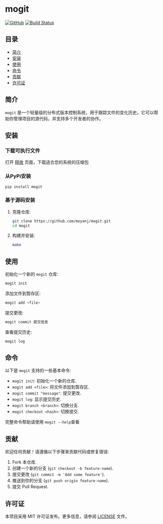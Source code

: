 # mogit

[![GitHub](https://img.shields.io/github/license/mashape/apistatus.svg)](LICENSE)
[![Build Status](https://travis-ci.org/johndoe/mogit.svg?branch=master)](https://travis-ci.org/johndoe/mogit)

## 目录

- [简介](#简介)
- [安装](#安装)
- [使用](#使用)
- [命令](#命令)
- [贡献](#贡献)
- [许可证](#许可证)

## 简介

`mogit` 是一个轻量级的分布式版本控制系统，用于跟踪文件的变化历史。它可以帮助你管理项目的源代码，并支持多个开发者的协作。

## 安装

### 下载可执行文件

打开 [释放]() 页面，下载适合您的系统的压缩包

### 从PyPi安装

```bash
pip install mogit
```

### 基于源码安装

1. 克隆仓库:
   ```bash
   git clone https://github.com/moyanj/mogit.git
   cd mogit
   ```

2. 构建并安装:
   ```bash
   make
   ```


## 使用

初始化一个新的 `mogit` 仓库:
```bash
mogit init
```

添加文件到暂存区:
```bash
mogit add <file>
```

提交更改:
```bash
mogit commit 提交信息
```

查看提交历史:
```bash
mogit log
```

## 命令

以下是 `mogit` 支持的一些基本命令:

- `mogit init`: 初始化一个新的仓库.
- `mogit add <file>`: 将文件添加到暂存区.
- `mogit commit "message"`: 提交更改.
- `mogit log`: 显示提交历史.
- `mogit branch <branch>`: 切换分支.
- `mogit checkout <hash>`: 切换提交.

完整命令帮助请使用 `mogit --help`查看

## 贡献

欢迎任何贡献！请遵循以下步骤来贡献代码或修复错误:

1. Fork 本仓库.
2. 创建一个新的分支 (`git checkout -b feature-name`).
3. 提交更改 (`git commit -m 'Add some feature'`).
4. 推送到你的分支 (`git push origin feature-name`).
5. 提交 Pull Request.

## 许可证

本项目采用 MIT 许可证发布。更多信息，请参阅 [LICENSE](LICENSE) 文件。